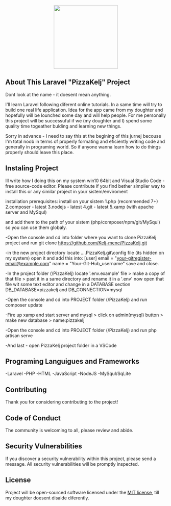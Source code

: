 <p align="center"><a href="https://laravel.com" target="_blank"><img src="https://i.imgur.com/YzXshIh.png" width="200" high="200"></a></p>

## About This Laravel "PizzaKelj" Project

Dont look at the name - it doesent mean anything.

I'll learn Laravel following diferent online tutorials. In a same time will try to build one real life application. Idea for the app came from my doughter and hopefully will be lounched some day and will help people. For me personally this project will be successuful if we (my doughter and I) spend some quality time togeather bulding and learning new things.

Sorry in advance - I need to say this at the begining of this jurnej becouse I'm total noob in terms of properly formating and eficiently writing code and generally in programing world. So if anyone wanna learn how to do things properly should leave this place. 


## Instaling Project
Ill write how I doing this on my system win10 64bit and Visual Studio Code - free source-code editor. Please contribute if you find bether simplier way to install this or any similar project in your sistem/enviroment

installation prerequisites:
install on your sistem 
    1.php (recommended 7+)
    2.composer - latest
    3.nodejs - latest
    4.git - latest
    5.xamp (with apache server and MySqul)    
    
and add them to the path of your sistem (php/composer/npm/git/MySqul) so you can use them globaly.

-Open the console and cd into folder where you want to clone PizzaKelj project and run
    git clone https://github.com/Kelj-menc/PizzaKelj.git
    
-in the new project directory locate ....PizzaKelj\.git\config file (its hidden on my system) open it and
    add this into:
    [user]
    email = "your-gitregister-email@example.com"
    name = "Your-Git-Hub_username"
    save and close.
    
-In the project folder (\PizzaKelj) locate '.env.example' file > make a copy of that file  > past it in a same directory and rename it in a '.env' now open that file wit some text editor and change in a DATABASE section DB_DATABASE=pizzakelj and DB_CONNECTION=mysql
    
-Open the console and cd into PROJECT folder (/PizzaKelj) and run
    composer update
    
-Fire up xamp and start server and mysql > click on admin(mysql) button > make new database > name:pizzakelj

-Open the console and cd into PROJECT folder (/PizzaKelj) and run
    php artisan serve

-And last - open PizzaKelj project folder in a VSCode 
    


## Programing Languigues and Frameworks
-Laravel
-PHP
-HTML
-JavaScript
-NodeJS
-MySqul/SqLite

## Contributing

Thank you for considering contributing to the project!

## Code of Conduct

The community is welcoming to all, please review and abide.

## Security Vulnerabilities

If you discover a security vulnerability within this project, please send a message. All security vulnerabilities will be promptly inspected.

## License

Project will be open-sourced software licensed under the [MIT license](https://opensource.org/licenses/MIT), till my doughter doesent disaide diferently.
